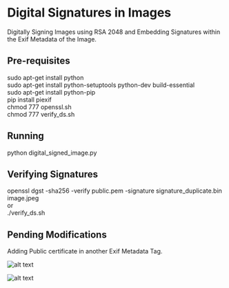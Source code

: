 # Digital Signatures in Images
Digitally Signing Images using RSA 2048 and Embedding Signatures within the Exif Metadata of the Image.

Pre-requisites
--------------
sudo apt-get install python  
sudo apt-get install python-setuptools python-dev build-essential  
sudo apt-get install python-pip  
pip install piexif  
chmod 777 openssl.sh  
chmod 777 verify_ds.sh  

Running
-------
python digital_signed_image.py

Verifying Signatures 
--------------------
openssl dgst -sha256 -verify public.pem -signature signature_duplicate.bin image.jpeg  
or   
./verify_ds.sh

Pending Modifications
---------------------
Adding Public certificate in another Exif Metadata Tag.  

![alt text](https://github.com/SanjeetSR/DigiXif/blob/master/images/screen_1.png)  

![alt text](https://github.com/SanjeetSR/DigiXif/blob/master/images/screen_2.png)  
